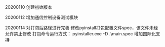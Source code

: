 20200110 
创建初始版本

20200112 
增加通信控制设备测试模块

20200114 
对打包后路径进行完善
修改pyinstall打包配置文件spec，该文件未经允许禁止修改
打包命令运行方式： pyinstaller.exe -D .\main.spec
增加国际化支持